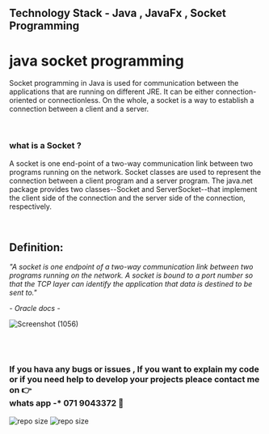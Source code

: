 ## Technology Stack - Java , JavaFx , Socket Programming 

# java socket programming

Socket programming in Java is used for communication between the applications that are running on different JRE. It can be either connection-oriented or connectionless. On the whole, a socket is a way to establish a connection between a client and a server.

<br>

<h3> what is a Socket ? </h3>

A socket is one end-point of a two-way communication link between two programs running on the network. Socket classes are used to represent the connection between a client program and a server program. The java.net package provides two classes--Socket and ServerSocket--that implement the client side of the connection and the server side of the connection, respectively.

<br>

## Definition: 

<i> "A socket is one endpoint of a two-way communication link between two programs running on the network. A socket is bound to a port number so that the TCP layer can identify the application that data is destined to be sent to." </i>


<i> - Oracle docs - </i>



![Screenshot (1056)](https://user-images.githubusercontent.com/100486080/182596076-98a473d2-d81a-4964-b8a7-f8d07f853f69.png)

<br>
<br>


### If you hava any bugs or issues , If you want to explain my code or if you need help to develop your projects pleace contact me on :point_right: <br> whats app -* 071 9043372  :hugs:


![repo size](https://img.shields.io/github/repo-size/mGunawardhana/Chat-Application?style=for-the-badge)
![repo size](https://img.shields.io/github/license/mGunawardhana/Chat-Application?style=for-the-badge)



